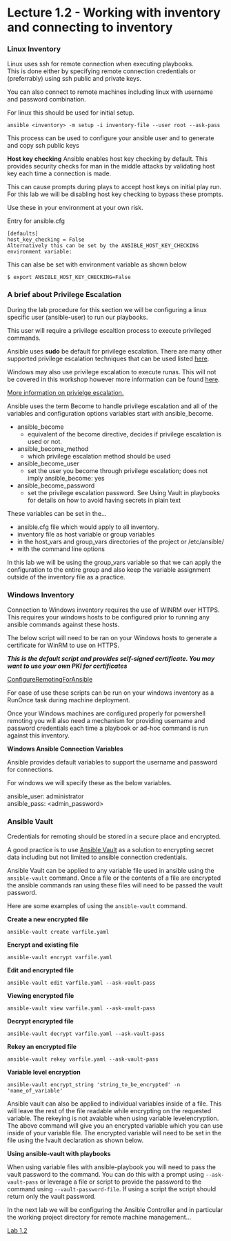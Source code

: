 # Lecture 1.2 - Working with inventory and connecting to inventory

### Linux Inventory

Linux uses ssh for remote connection when executing playbooks.<br>
This is done either by specifying remote connection credentials or (preferrably) using ssh public and private keys.<br>

You can also connect to remote machines including linux with username and password combination.

For linux this should be used for initial setup.

```
ansible <inventory> -m setup -i inventory-file --user root --ask-pass
```

This process can be used to configure your ansible user and to generate and copy ssh public keys

**Host key checking**
Ansible enables host key checking by default. This provides security checks for man in the middle attacks by validating host key each time a connection is made.

This can cause prompts during plays to accept host keys on initial play run. For this lab we will be disabling host key checking to bypass these prompts.

Use these in your environment at your own risk.

Entry for ansible.cfg

```
[defaults]
host_key_checking = False
Alternatively this can be set by the ANSIBLE_HOST_KEY_CHECKING environment variable:
```
This can alse be set with environment variable as shown below

```
$ export ANSIBLE_HOST_KEY_CHECKING=False
```
### A brief about Privilege Escalation

During the lab procedure for this section we will be configuring a linux specific user (ansible-user) to run our playbooks.

This user will require a privilege escaltion process to execute privileged commands.

Ansible uses **sudo** be default for privilege escalation. There are many other supported privilege escalation techniques that can be used listed [here](https://docs.ansible.com/ansible/latest/plugins/become.html#become-plugins).

Windows may also use privilege escalation to execute runas. This will not be covered in this workshop however more information can be found [here](https://docs.ansible.com/ansible/latest/user_guide/become.html#become-and-windows).

[More information on privielge escalation.](https://docs.ansible.com/ansible/latest/user_guide/become.html#using-become)

Ansible uses the term Become to handle privilege escalation and all of the variables and configuration options variables start with ansible_become.

* ansible_become<br>
    * equivalent of the become directive, decides if privilege escalation is used or not.<br>
* ansible_become_method<br>
    * which privilege escalation method should be used<br>
* ansible_become_user<br>
    * set the user you become through privilege escalation; does not imply ansible_become: yes<br>
* ansible_become_password<br>
    * set the privilege escalation password. See Using Vault in playbooks for details on how to avoid having secrets in plain text
    
These variables can be set in the...<br>

* ansible.cfg file which would apply to all inventory.
* inventory file as host variable or group variables
* in the host_vars and group_vars directories of the project or /etc/ansible/
* with the command line options

In this lab we will be using the group_vars variable so that we can apply the configuration to the entire group and also keep the variable assignment outside of the inventory file as a practice. 

### Windows Inventory

Connection to Windows inventory requires the use of WINRM over HTTPS.<br>
This requires your windows hosts to be configured prior to running any ansible commands against these hosts.<br>

The below script will need to be ran on your Windows hosts to generate a certificate for WinRM to use on HTTPS.

___This is the default script and provides self-signed certificate. You may want to use your own PKI for certificates___

[ConfigureRemotingForAnsible](https://raw.githubusercontent.com/ansible/ansible/devel/examples/scripts/ConfigureRemotingForAnsible.ps1)

For ease of use these scripts can be run on your windows inventory as a RunOnce task during machine deployment.

Once your Windows machines are configured properly for powershell remoting you will also need a mechanism for providing username and password credentials each time a playbook or ad-hoc command is run against this inventory.

**Windows Ansible Connection Variables**

Ansible provides default variables to support the username and password for connections.

For windows we will specify these as the below variables.

ansible_user: administrator<br>
ansible_pass: <admin_password>

### Ansible Vault

Credentials for remoting should be stored in a secure place and encrypted.

A good practice is to use [Ansible Vault](https://docs.ansible.com/ansible/latest/cli/ansible-vault.html) as a solution to encrypting secret data including but not limited to ansible connection credentials.

Ansible Vault can be applied to any variable file used in ansible using the ```ansible-vault``` command. Once a file or the contents of a file are encrypted the ansible commands ran using these files will need to be passed the vault password.

Here are some examples of using the ```ansible-vault``` command.

**Create a new encrypted file**

```ansible-vault create varfile.yaml```

**Encrypt and existing file**

```ansible-vault encrypt varfile.yaml```

**Edit and encrypted file**

```ansible-vault edit varfile.yaml --ask-vault-pass```

**Viewing encrypted file**

```ansible-vault view varfile.yaml --ask-vault-pass```

**Decrypt encrypted file**

```ansible-vault decrypt varfile.yaml --ask-vault-pass```

**Rekey an encrypted file**

```ansible-vault rekey varfile.yaml --ask-vault-pass```

**Variable level encryption**

```ansible-vault encrypt_string 'string_to_be_encrypted' -n 'name_of_variable'```

Ansible vault can also be applied to individual variables inside of a file. This will leave the rest of the file readable while encrypting on the requested variable.  The rekeying is not avaiable when using variable levelencryption. The above command will give you an encrypted variable which you can use inside of your variable file. The encrypted variable will need to be set in the file using the !vault declaration as shown below.

**Using ansible-vault with playbooks**

When using variable files with ansible-playbook you will need to pass the vault password to the command. You can do this with a prompt using ```--ask-vault-pass``` or leverage a file or script to provide the password to the command using ```--vault-password-file```. If using a script the script should return only the vault password. 

In the next lab we will be configuring the Ansible Controller and in particular the working project directory for remote machine management...

[Lab 1.2](/docs/LAB1.2-MAIN.md)
